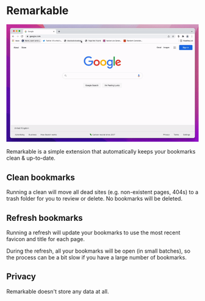 # Remarkable

![](./src/assets/demo.gif)

Remarkable is a simple extension that automatically keeps your bookmarks clean & up-to-date.

## Clean bookmarks

Running a clean will move all dead sites (e.g. non-existent pages, 404s) to a trash folder for you to review or delete. No bookmarks will be deleted.

## Refresh bookmarks

Running a refresh will update your bookmarks to use the most recent favicon and title for each page.

During the refresh, all your bookmarks will be open (in small batches), so the process can be a bit slow if you have a large number of bookmarks.

## Privacy

Remarkable doesn't store any data at all.
